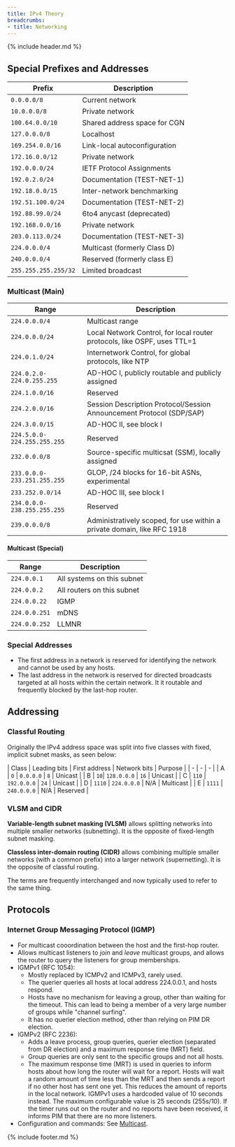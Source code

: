 ```yaml
---
title: IPv4 Theory
breadcrumbs:
- title: Networking
---
```

{% include header.md %}

## Special Prefixes and Addresses

| Prefix | Description |
|-|-|
| `0.0.0.0/8` | Current network |
| `10.0.0.0/8` | Private network |
| `100.64.0.0/10` | Shared address space for CGN |
| `127.0.0.0/8` | Localhost |
| `169.254.0.0/16` | Link-local autoconfiguration |
| `172.16.0.0/12` | Private network |
| `192.0.0.0/24` | IETF Protocol Assignments |
| `192.0.2.0/24` | Documentation (TEST-NET-1) |
| `192.18.0.0/15` | Inter-network benchmarking |
| `192.51.100.0/24` | Documentation (TEST-NET-2) |
| `192.88.99.0/24` | 6to4 anycast (deprecated) |
| `192.168.0.0/16` | Private network |
| `203.0.113.0/24` | Documentation (TEST-NET-3) |
| `224.0.0.0/4` | Multicast (formerly Class D) |
| `240.0.0.0/4` | Reserved (formerly class E) |
| `255.255.255.255/32` | Limited broadcast |

### Multicast (Main)

| Range | Description |
|-|-|
| `224.0.0.0/4` | Multicast range |
| `224.0.0.0/24` | Local Network Control, for local router protocols, like OSPF, uses TTL=1 |
| `224.0.1.0/24` | Internetwork Control, for global protocols, like NTP |
| `224.0.2.0-224.0.255.255` | AD-HOC I, publicly routable and publicly assigned |
| `224.1.0.0/16` | Reserved |
| `224.2.0.0/16` | Session Description Protocol/Session Announcement Protocol (SDP/SAP) |
| `224.3.0.0/15` | AD-HOC II, see block I |
| `224.5.0.0-224.255.255.255` | Reserved |
| `232.0.0.0/8` | Source-specific multicsat (SSM), locally assigned |
| `233.0.0.0-233.251.255.255` | GLOP, /24 blocks for 16-bit ASNs, experimental |
| `233.252.0.0/14` | AD-HOC III, see block I |
| `234.0.0.0-238.255.255.255` | Reserved |
| `239.0.0.0/8` | Administratively scoped, for use within a private domain, like RFC 1918 |

#### Multicast (Special)

| Range | Description |
|-|-|
| `224.0.0.1` | All systems on this subnet |
| `224.0.0.2` | All routers on this subnet |
| `224.0.0.22` | IGMP |
| `224.0.0.251` | mDNS |
| `224.0.0.252` | LLMNR |

### Special Addresses

- The first address in a network is reserved for identifying the network and cannot be used by any hosts.
- The last address in the network is reserved for directed broadcasts targeted at all hosts within the certain network. It it routable and frequently blocked by the last-hop router.

## Addressing

### Classful Routing

Originally the IPv4 address space was split into five classes with fixed, implicit subnet masks, as seen below:

| Class | Leading bits | First address | Network bits | Purpose |
| - | - | - |
| A | `0` | `0.0.0.0` | `8` | Unicast |
| B | `10`| `128.0.0.0` | `16` | Unicast |
| C | `110` | `192.0.0.0` | `24` | Unicast |
| D | `1110` | `224.0.0.0` | N/A | Multicast |
| E | `1111` | `240.0.0.0` | N/A | Reserved |

### VLSM and CIDR

**Variable-length subnet masking (VLSM)** allows splitting networks into multiple smaller networks (subnetting). It is the opposite of fixed-length subnet masking.

**Classless inter-domain routing (CIDR)** allows combining multiple smaller networks (with a common prefix) into a larger network (supernetting). It is the opposite of classful routing.

The terms are frequently interchanged and now typically used to refer to the same thing.

## Protocols

### Internet Group Messaging Protocol (IGMP)

- For multicast cooordination between the host and the first-hop router.
- Allows multicast listeners to _join_ and _leave_ multicast groups, and allows the router to query the listeners for group memberships.
- IGMPv1 (RFC 1054):
    - Mostly replaced by ICMPv2 and ICMPv3, rarely used.
    - The querier queries all hosts at local address 224.0.0.1, and hosts respond.
    - Hosts have no mechanism for leaving a group, other than waiting for the timeout. This can lead to being a member of a very large number of groups while "channel surfing".
    - It has no querier election method, other than relying on PIM DR election.
- IGMPv2 (RFC 2236):
    - Adds a leave process, group queries, querier election (separated from DR election) and a maximum response time (MRT) field.
    - Group queries are only sent to the specific groups and not all hosts.
    - The maximum response time (MRT) is used in queries to inform hosts about how long the router will wait for a report. Hosts will wait a random amount of time less than the MRT and then sends a report if no other host has sent one yet. This reduces the amount of reports in the local network. IGMPv1 uses a hardcoded value of 10 seconds instead. The maximum configurable value is 25 seconds (255s/10). If the timer runs out on the router and no reports have been received, it informs PIM that there are no more listeners.
- Configuration and commands: See [Multicast](/networking/multicast/).

{% include footer.md %}
